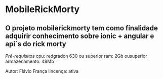 # MobileRickMorty

## O projeto mobilerickmorty tem como finalidade adquirir conhecimento sobre ionic + angular e api´s do rick morty

*Pré-requisitos*
cpu: redgradon 630 ou superior 
ram: 2Gb ousuperior
armazenamento: 48Mb




Autor: Flávio França
lincença: ativa
			